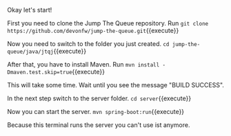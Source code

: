 Okay let's start!

First you need to clone the Jump The Queue repository.
Run `git clone https://github.com/devonfw/jump-the-queue.git`{{execute}}

Now you need to switch to the folder you just created.
`cd jump-the-queue/java/jtqj`{{execute}}

After that, you have to install Maven.
Run `mvn install -Dmaven.test.skip=true`{{execute}}

This will take some time. Wait until you see the message "BUILD SUCCESS".

In the next step switch to the server folder.
`cd server`{{execute}}

Now you can start the server.
`mvn spring-boot:run`{{execute}}

Because this terminal runs the server you can't use ist anymore.
